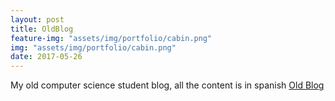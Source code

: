 ```yaml
---
layout: post
title: OldBlog
feature-img: "assets/img/portfolio/cabin.png"
img: "assets/img/portfolio/cabin.png"
date: 2017-05-26
---
```


My old computer science student blog, all the content is in spanish [Old Blog](http://www.judavi.com/blog/)


